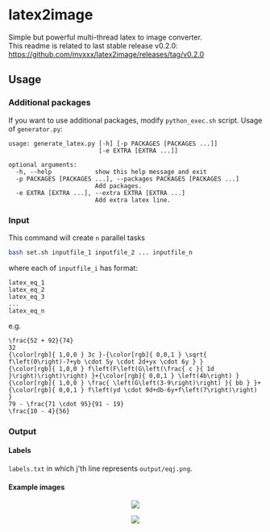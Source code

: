 # latex2image
Simple but powerful multi-thread latex to image converter. <br>
This readme is related to last stable release v0.2.0: https://github.com/mvxxx/latex2image/releases/tag/v0.2.0
## Usage

### Additional packages
If you want to use additional packages, modify `python_exec.sh` script. Usage of `generator.py`:

```
usage: generate_latex.py [-h] [-p PACKAGES [PACKAGES ...]]
                         [-e EXTRA [EXTRA ...]]

optional arguments:
  -h, --help            show this help message and exit
  -p PACKAGES [PACKAGES ...], --packages PACKAGES [PACKAGES ...]
                        Add packages.
  -e EXTRA [EXTRA ...], --extra EXTRA [EXTRA ...]
                        Add extra latex line.

```

### Input
This command will create `n` parallel tasks
```bash
bash set.sh inputfile_1 inputfile_2 ... inputfile_n
```

where each of `inputfile_i` has format:

```
latex_eq_1
latex_eq_2
latex_eq_3
...
latex_eq_n
```

e.g.
```
\frac{52 + 92}{74}
32
{\color[rgb]{ 1,0,0 } 3c }-{\color[rgb]{ 0,0,1 } \sqrt{ f\left(0\right)-7+yb \cdot 5y \cdot 2d+yx \cdot 6y } }
{\color[rgb]{ 1,0,0 } f\left(F\left(G\left(\frac{ c }{ 1d }\right)\right)\right) }+{\color[rgb]{ 0,0,1 } \left(4b\right) }
{\color[rgb]{ 1,0,0 } \frac{ \left(G\left(3-9\right)\right) }{ bb } }+{\color[rgb]{ 0,0,1 } f\left(yd \cdot 9d+db-6y+f\left(7\right)\right) }
79 - \frac{71 \cdot 95}{91 - 19}
\frac{10 - 4}{56}
```
### Output
#### Labels
`labels.txt` in which j'th line represents `output/eqj.png`.
#### Example images

<p align="center">
  <img src="https://github.com/mvxxx/latex2image/blob/master/example/1.png?raw=true">
</p>

<p align="center">
  <img src="https://github.com/mvxxx/latex2image/blob/master/example/2.png?raw=true">
</p>

